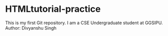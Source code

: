 # HTMLtutorial-practice
This is my first Git repository. I am a CSE Undergraduate student at GGSIPU. <br>
Author:  Divyanshu Singh
